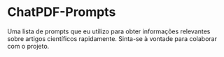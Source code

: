 # ChatPDF-Prompts
Uma lista de prompts que eu utilizo para obter informações relevantes sobre artigos científicos rapidamente. Sinta-se à vontade para colaborar com o projeto.
